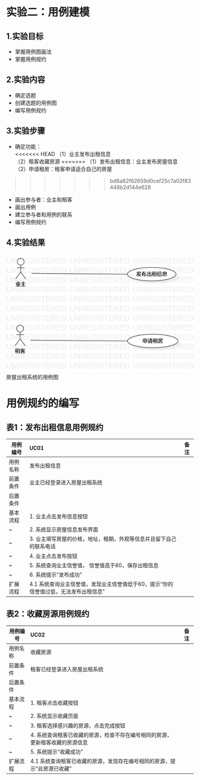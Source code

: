 # 实验二：用例建模
## 1.实验目标
- 掌握用例图画法
- 掌握用例规约
## 2.实验内容
- 确定选题
- 创建选题的用例图
- 编写用例规约
## 3.实验步骤
- 确定功能：  
<<<<<<< HEAD
  （1）业主发布出租信息  
  （2）租客收藏房源
=======
  （1）发布出租信息：业主发布房屋信息  
  （2）申请租房：租客申请适合自己的房屋  
>>>>>>> bd8a82f62659d0cef25c7a02f83448b2d144e628
- 画出参与者：业主和租客
- 画出用例
- 建立参与者和用例的联系
- 编写用例规约
## 4.实验结果
![用例图](./Lab2-UseCaseDiagram.jpg)  
房屋出租系统的用例图  

# 用例规约的编写

## 表1：发布出租信息用例规约  

用例编号  | UC01 | 备注  
-|:-|-  
用例名称  | 发布出租信息  |   
前置条件  |  业主已经登录进入房屋出租系统    |    
后置条件  |      |    
基本流程  | 1. 业主点击发布信息按钮 |    
~| 2. 系统显示房屋信息发布界面 |   
~| 3. 业主填写房屋的价格，地址，租期，外观等信息并且留下自己的联系电话  |   
~| 4. 业主点击发布按钮|  
~| 5. 系统查询业主信誉值， 信誉值高于60，保存出租信息 |   
~| 6. 系统提示“发布成功”|  
扩展流程  | 4.1  系统查询业主信誉值，发现业主信誉值低于60，提示“你的信誉值过低，无法发布出租信息” |    




## 表2：收藏房源用例规约  

用例编号  | UC02 | 备注  
-|:-|-  
用例名称  | 收藏房源  |   
前置条件  |   租客已经登录进入房屋出租系统   |    
后置条件  |      |    
基本流程  | 1. 租客点击收藏按钮 |    
~| 2. 系统显示收藏页面 |   
~| 3. 租客选择感兴趣的房源，点击完成按钮  |    
~| 4. 系统查询租客已收藏的房源，检查不存在编号相同的房源，更新租客收藏的房源信息  |  
~| 5. 系统提示“收藏成功”  | 
扩展流程  | 4.1 系统查询租客已收藏的房源，发现存在编号相同的房源，提示“此房源已收藏”  |    

